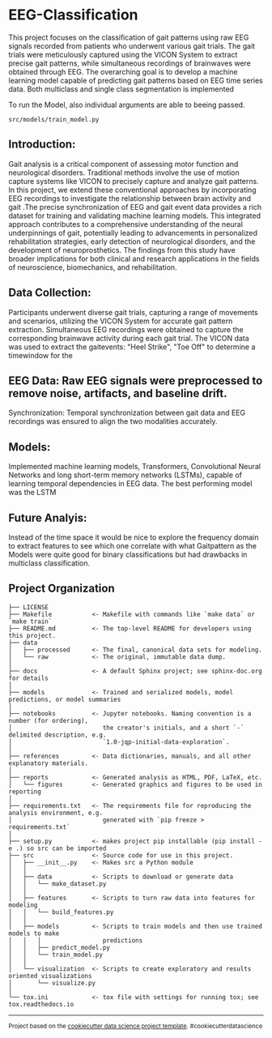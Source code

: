 EEG-Classification
==============================

This project focuses on the classification of gait patterns using raw EEG signals recorded from patients who underwent various gait trials. The gait trials were meticulously captured using the VICON System to extract precise gait patterns, while simultaneous recordings of brainwaves were obtained through EEG. The overarching goal is to develop a machine learning model capable of predicting gait patterns based on EEG time series data.
Both multiclass and single class segmentation is implemented

To run the Model, also individual arguments are able to beeing passed.
```
src/models/train_model.py
```

## Introduction:
Gait analysis is a critical component of assessing motor function and neurological disorders. Traditional methods involve the use of motion capture systems like VICON to precisely capture and analyze gait patterns. In this project, we extend these conventional approaches by incorporating EEG recordings to investigate the relationship between brain activity and gait .The precise synchronization of EEG and gait event data provides a rich dataset for training and validating machine learning models. This integrated approach contributes to a comprehensive understanding of the neural underpinnings of gait, potentially leading to advancements in personalized rehabilitation strategies, early detection of neurological disorders, and the development of neuroprosthetics. The findings from this study have broader implications for both clinical and research applications in the fields of neuroscience, biomechanics, and rehabilitation.


## Data Collection:
Participants underwent diverse gait trials, capturing a range of movements and scenarios, utilizing the VICON System for accurate gait pattern extraction.
Simultaneous EEG recordings were obtained to capture the corresponding brainwave activity during each gait trial.
The VICON data was used to extract the gaitevents: "Heel Strike", "Toe Off" to determine a timewindow for the 


## EEG Data: Raw EEG signals were preprocessed to remove noise, artifacts, and baseline drift.
Synchronization: Temporal synchronization between gait data and EEG recordings was ensured to align the two modalities accurately.



## Models: 
Implemented machine learning models, Transformers, Convolutional Neural Networks and long short-term memory networks (LSTMs), capable of learning temporal dependencies in EEG data.
The best performing model was the LSTM

## Future Analyis:
Instead of the time space it would be nice to explore the frequency domain to extract features to see which one correlate with what Gaitpattern as the Models were quite good for binary classifications but had drawbacks in multiclass classification.



Project Organization
------------

    ├── LICENSE
    ├── Makefile           <- Makefile with commands like `make data` or `make train`
    ├── README.md          <- The top-level README for developers using this project.
    ├── data
    │   ├── processed      <- The final, canonical data sets for modeling.
    │   └── raw            <- The original, immutable data dump.
    │
    ├── docs               <- A default Sphinx project; see sphinx-doc.org for details
    │
    ├── models             <- Trained and serialized models, model predictions, or model summaries
    │
    ├── notebooks          <- Jupyter notebooks. Naming convention is a number (for ordering),
    │                         the creator's initials, and a short `-` delimited description, e.g.
    │                         `1.0-jqp-initial-data-exploration`.
    │
    ├── references         <- Data dictionaries, manuals, and all other explanatory materials.
    │
    ├── reports            <- Generated analysis as HTML, PDF, LaTeX, etc.
    │   └── figures        <- Generated graphics and figures to be used in reporting
    │
    ├── requirements.txt   <- The requirements file for reproducing the analysis environment, e.g.
    │                         generated with `pip freeze > requirements.txt`
    │
    ├── setup.py           <- makes project pip installable (pip install -e .) so src can be imported
    ├── src                <- Source code for use in this project.
    │   ├── __init__.py    <- Makes src a Python module
    │   │
    │   ├── data           <- Scripts to download or generate data
    │   │   └── make_dataset.py
    │   │
    │   ├── features       <- Scripts to turn raw data into features for modeling
    │   │   └── build_features.py
    │   │
    │   ├── models         <- Scripts to train models and then use trained models to make
    │   │   │                 predictions
    │   │   ├── predict_model.py
    │   │   └── train_model.py
    │   │
    │   └── visualization  <- Scripts to create exploratory and results oriented visualizations
    │       └── visualize.py
    │
    └── tox.ini            <- tox file with settings for running tox; see tox.readthedocs.io


--------

<p><small>Project based on the <a target="_blank" href="https://drivendata.github.io/cookiecutter-data-science/">cookiecutter data science project template</a>. #cookiecutterdatascience</small></p>
